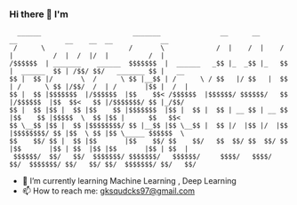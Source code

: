 ### Hi there 👋 I'm  
  


      ______                       _______               __      __      __            __    __  __            __       
     /      \                     /       \             /  |    /  |    /  |          /  |  /  |/  |          /  |      
    /$$$$$$  | _______    ______  $$$$$$$  |  ______   _$$ |_  _$$ |_   $$ |  ______  $$ | /$$/ $$/   _______ $$ |   __ 
    $$ |  $$ |/       \  /      \ $$ |__$$ | /      \ / $$   |/ $$   |  $$ | /      \ $$ |/$$/  /  | /       |$$ |  /  |
    $$ |  $$ |$$$$$$$  |/$$$$$$  |$$    $$< /$$$$$$  |$$$$$$/ $$$$$$/   $$ |/$$$$$$  |$$  $$<   $$ |/$$$$$$$/ $$ |_/$$/ 
    $$ |  $$ |$$ |  $$ |$$    $$ |$$$$$$$  |$$ |  $$ |  $$ | __ $$ | __ $$ |$$    $$ |$$$$$  \  $$ |$$ |      $$   $$<  
    $$ \__$$ |$$ |  $$ |$$$$$$$$/ $$ |__$$ |$$ \__$$ |  $$ |/  |$$ |/  |$$ |$$$$$$$$/ $$ |$$  \ $$ |$$ \_____ $$$$$$  \ 
    $$    $$/ $$ |  $$ |$$       |$$    $$/ $$    $$/   $$  $$/ $$  $$/ $$ |$$       |$$ | $$  |$$ |$$       |$$ | $$  |
     $$$$$$/  $$/   $$/  $$$$$$$/ $$$$$$$/   $$$$$$/     $$$$/   $$$$/  $$/  $$$$$$$/ $$/   $$/ $$/  $$$$$$$/ $$/   $$/ 
                                                                                                                    
- 🌱 I’m currently learning Machine Learning , Deep Learning                                                                                                                 
- 📫 How to reach me: gksqudcks97@gmail.com  

<!--
**onebottlekick/onebottlekick** is a ✨ _special_ ✨ repository because its `README.md` (this file) appears on your GitHub profile.

Here are some ideas to get you started:

- 🔭 I’m currently working on ...
- 🌱 I’m currently learning ...
- 👯 I’m looking to collaborate on ...
- 🤔 I’m looking for help with ...
- 💬 Ask me about ...
- 📫 How to reach me: ...
- 😄 Pronouns: ...
- ⚡ Fun fact: ...
-->
